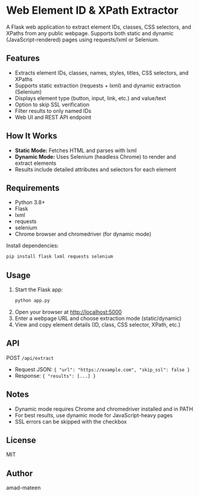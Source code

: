 # Web Element ID & XPath Extractor

A Flask web application to extract element IDs, classes, CSS selectors, and XPaths from any public webpage. Supports both static and dynamic (JavaScript-rendered) pages using requests/lxml or Selenium.

## Features
- Extracts element IDs, classes, names, styles, titles, CSS selectors, and XPaths
- Supports static extraction (requests + lxml) and dynamic extraction (Selenium)
- Displays element type (button, input, link, etc.) and value/text
- Option to skip SSL verification
- Filter results to only named IDs
- Web UI and REST API endpoint

## How It Works
- **Static Mode:** Fetches HTML and parses with lxml
- **Dynamic Mode:** Uses Selenium (headless Chrome) to render and extract elements
- Results include detailed attributes and selectors for each element

## Requirements
- Python 3.8+
- Flask
- lxml
- requests
- selenium
- Chrome browser and chromedriver (for dynamic mode)

Install dependencies:
```bash
pip install flask lxml requests selenium
```

## Usage
1. Start the Flask app:
    ```bash
    python app.py
    ```
2. Open your browser at [http://localhost:5000](http://localhost:5000)
3. Enter a webpage URL and choose extraction mode (static/dynamic)
4. View and copy element details (ID, class, CSS selector, XPath, etc.)

## API
POST `/api/extract`
- Request JSON: `{ "url": "https://example.com", "skip_ssl": false }`
- Response: `{ "results": [...] }`

## Notes
- Dynamic mode requires Chrome and chromedriver installed and in PATH
- For best results, use dynamic mode for JavaScript-heavy pages
- SSL errors can be skipped with the checkbox

## License
MIT

## Author
amad-mateen
